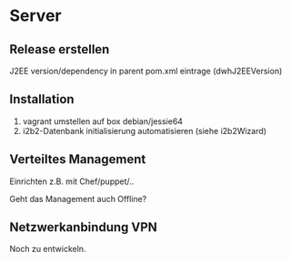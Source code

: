 Server
======

Release erstellen
----------
J2EE version/dependency in parent pom.xml eintrage (dwhJ2EEVersion)

Installation
------------
1. vagrant umstellen auf box debian/jessie64
2. i2b2-Datenbank initialisierung automatisieren (siehe i2b2Wizard)

Verteiltes Management
---------------------
Einrichten z.B. mit Chef/puppet/..

Geht das Management auch Offline?

Netzwerkanbindung VPN
---------------------
Noch zu entwickeln.